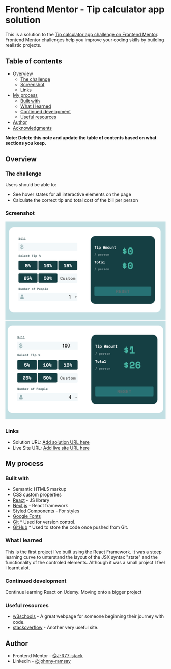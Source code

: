 # Frontend Mentor - Tip calculator app solution

This is a solution to the [Tip calculator app challenge on Frontend Mentor](https://www.frontendmentor.io/challenges/tip-calculator-app-ugJNGbJUX). Frontend Mentor challenges help you improve your coding skills by building realistic projects.

## Table of contents

- [Overview](#overview)
  - [The challenge](#the-challenge)
  - [Screenshot](#screenshot)
  - [Links](#links)
- [My process](#my-process)
  - [Built with](#built-with)
  - [What I learned](#what-i-learned)
  - [Continued development](#continued-development)
  - [Useful resources](#useful-resources)
- [Author](#author)
- [Acknowledgments](#acknowledgments)

**Note: Delete this note and update the table of contents based on what sections you keep.**

## Overview

### The challenge

Users should be able to:

- See hover states for all interactive elements on the page
- Calculate the correct tip and total cost of the bill per person

### Screenshot

![](./src/images/Screenshot-tip-cal-1.png)
![](./src/images/Screenshot-tip-cal-2.png)

### Links

- Solution URL: [Add solution URL here](https://www.frontendmentor.io/solutions/react-app-tip-calculator-vHF-RIjfWS)
- Live Site URL: [Add live site URL here](https://tip-calculator-react-gilt.vercel.app/)

## My process

### Built with

- Semantic HTML5 markup
- CSS custom properties
- [React](https://reactjs.org/) - JS library
- [Next.js](https://nextjs.org/) - React framework
- [Styled Components](https://styled-components.com/) - For styles
- [Google Fonts](https://fonts.google.com/)
- [Git](https://git-scm.com/) \* Used for version control.
- [GitHub](https://github.com/) \* Used to store the code once pushed from Git.

### What I learned

This is the first project I've built using the React Framework. It was a steep learning curve to unterstand the layout of the JSX syntax "state" and the functionality of the controled elements. Although it was a small project I feel i learnt alot.

### Continued development

Continue learning React on Udemy. Moving onto a bigger project

### Useful resources

- [w3schools](https://www.w3schools.com/) - A great webpage for someone beginning their journey with code.
- [stackoverflow](https://stackoverflow.com/) - Another very useful site.

## Author

- Frontend Mentor - [@J-R77-stack](https://www.frontendmentor.io/profile/J-R77-stack)
- Linkedin - [@johnny-ramsay](https://www.linkedin.com/in/johnny-ramsay-developer/)
